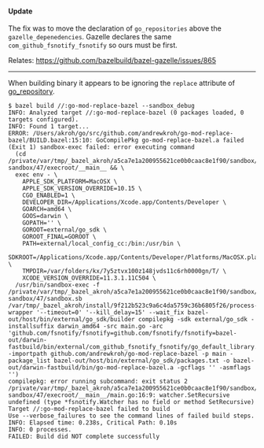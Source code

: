 #### Update

The fix was to move the declaration of `go_repositories` above the `gazelle_depenedencies`.
Gazelle declares the same `com_github_fsnotify_fsnotify` so ours must be first.


Relates: https://github.com/bazelbuild/bazel-gazelle/issues/865

----------

When building binary it appears to be ignoring the `replace` attribute
of [go_repository](https://github.com/bazelbuild/bazel-gazelle/blob/ca2f105386b3860bf8555ca3ff681be5e3d422b3/repository.rst#go_repository).

```
$ bazel build //:go-mod-replace-bazel --sandbox_debug
INFO: Analyzed target //:go-mod-replace-bazel (0 packages loaded, 0 targets configured).
INFO: Found 1 target...
ERROR: /Users/akroh/go/src/github.com/andrewkroh/go-mod-replace-bazel/BUILD.bazel:15:10: GoCompilePkg go-mod-replace-bazel.a failed (Exit 1) sandbox-exec failed: error executing command 
  (cd /private/var/tmp/_bazel_akroh/a5ca7e1a200955621ce0b0caac8e1f90/sandbox/darwin-sandbox/47/execroot/__main__ && \
  exec env - \
    APPLE_SDK_PLATFORM=MacOSX \
    APPLE_SDK_VERSION_OVERRIDE=10.15 \
    CGO_ENABLED=1 \
    DEVELOPER_DIR=/Applications/Xcode.app/Contents/Developer \
    GOARCH=amd64 \
    GOOS=darwin \
    GOPATH='' \
    GOROOT=external/go_sdk \
    GOROOT_FINAL=GOROOT \
    PATH=external/local_config_cc:/bin:/usr/bin \
    SDKROOT=/Applications/Xcode.app/Contents/Developer/Platforms/MacOSX.platform/Developer/SDKs/MacOSX10.15.sdk \
    TMPDIR=/var/folders/kx/7y5ztvx100z148jvds11c6rh0000gn/T/ \
    XCODE_VERSION_OVERRIDE=11.3.1.11C504 \
  /usr/bin/sandbox-exec -f /private/var/tmp/_bazel_akroh/a5ca7e1a200955621ce0b0caac8e1f90/sandbox/darwin-sandbox/47/sandbox.sb /var/tmp/_bazel_akroh/install/9f212b523c9a6c4da5759c36b6805f26/process-wrapper '--timeout=0' '--kill_delay=15' --wait_fix bazel-out/host/bin/external/go_sdk/builder compilepkg -sdk external/go_sdk -installsuffix darwin_amd64 -src main.go -arc 'github.com/fsnotify/fsnotify=github.com/fsnotify/fsnotify=bazel-out/darwin-fastbuild/bin/external/com_github_fsnotify_fsnotify/go_default_library.a=' -importpath github.com/andrewkroh/go-mod-replace-bazel -p main -package_list bazel-out/host/bin/external/go_sdk/packages.txt -o bazel-out/darwin-fastbuild/bin/go-mod-replace-bazel.a -gcflags '' -asmflags '')
compilepkg: error running subcommand: exit status 2
/private/var/tmp/_bazel_akroh/a5ca7e1a200955621ce0b0caac8e1f90/sandbox/darwin-sandbox/47/execroot/__main__/main.go:16:9: watcher.SetRecursive undefined (type *fsnotify.Watcher has no field or method SetRecursive)
Target //:go-mod-replace-bazel failed to build
Use --verbose_failures to see the command lines of failed build steps.
INFO: Elapsed time: 0.238s, Critical Path: 0.10s
INFO: 0 processes.
FAILED: Build did NOT complete successfully
```
